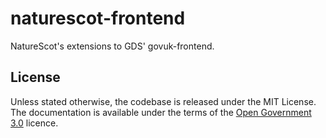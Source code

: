 # naturescot-frontend

NatureScot's extensions to GDS' govuk-frontend.

## License

Unless stated otherwise, the codebase is released under the MIT License. The documentation is available under the terms of the [Open Government 3.0](http://www.nationalarchives.gov.uk/doc/open-government-licence/version/3/) licence.
